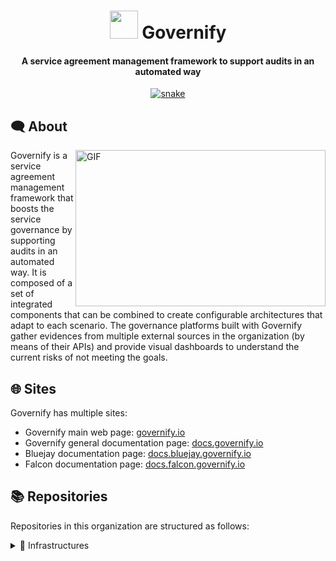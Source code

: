 # <picture>

<div align="center">
  <h1 align="center"><img src = "https://github.com/governify/.github/assets/72552837/c2458ec3-829f-40b9-9f37-10260a17b776" width = 45px></picture> Governify
  <h4 align="center">A service agreement management framework to support audits in an automated way</h4>
  <a href="https://github.com/governify">
    <img  src="https://github.com/governify/.github/assets/72552837/09795815-d0e2-406b-910a-38b3ac876637" alt="snake" />
  </a>
</div>

## 🗨 About

<img align="right" height="250" width="400" alt="GIF" src="https://github.com/governify/.github/assets/72552837/5a00fccb-e49b-4894-8c63-e4c585ca0704">

Governify is a service agreement management framework that boosts the service governance by supporting audits in an automated way. It is composed of a set of integrated components that can be combined to create configurable architectures that adapt to each scenario. The governance platforms built with Governify gather evidences from multiple external sources in the organization (by means of their APIs) and provide visual dashboards to understand the current risks of not meeting the goals.

## 🌐 Sites

Governify has multiple sites:

* Governify main web page: [governify.io](https://www.governify.io)
* Governify general documentation page: [docs.governify.io](https://docs.governify.io)
* Bluejay documentation page: [docs.bluejay.governify.io](https://docs.bluejay.governify.io)
* Falcon documentation page: [docs.falcon.governify.io](https://docs.falcon.governify.io)

## 📚 Repositories

Repositories in this organization are structured as follows:

<details>
  <summary>🧱 Infrastructures</summary><br/>
  <div>
    <samp>
      <ul>
        <li><a href=https://github.com/governify/bluejay-infrastructure>Bluejay Infrastructure</a></li>
      </ul>
    </samp>
  </div>
</details>
